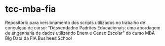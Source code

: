 # tcc-mba-fia
Repositório para versionamento dos scripts utilizados no trabalho de conculçao de curso: "Desvendadno Padrões Educacionais: uma abordagem de engenharia de dados utilizando Enem e Censo Escolar" do curso MBA BIg Data  da FIA Businees School
